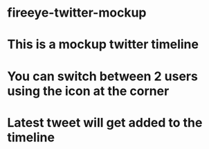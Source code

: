 # fireeye-twitter-mockup

# This is a mockup twitter timeline 
# You can switch between 2 users using the icon at the corner 
# Latest tweet will get added to the timeline 

